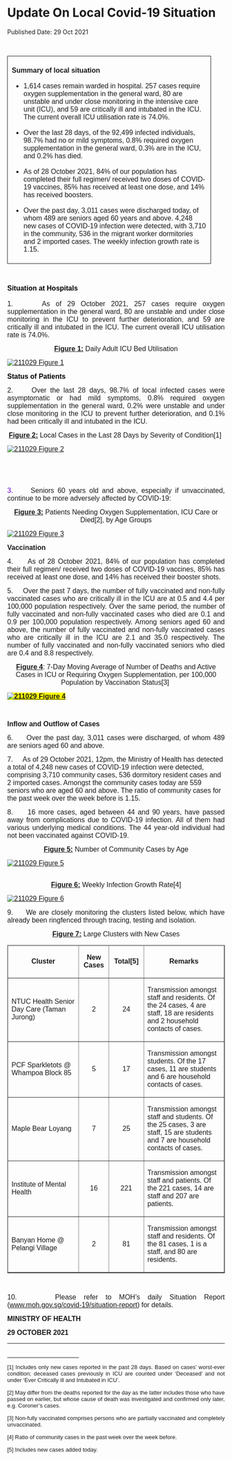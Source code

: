 <html>
    <meta http-equiv="Content-Type" content="text/html; charset=utf-8"/>
    <meta charset="utf-8"/>
    <title>Update On Local Covid-19 Situation</title>
    <body><h1>Update On Local Covid-19 Situation</h1>
    <p>Published Date: 29 Oct 2021</p> <div> <p align="center" style="margin-left: 0in; text-align: center;">&nbsp;</p> <table border="1" cellspacing="0" cellpadding="0" style="width: 354pt; border: none;" class=""> <tbody><tr> <td width="605" valign="top" style="width: 454pt; padding: 5.75pt 0.1in; border-style: solid; border-width: 1pt; text-align: left;"> <p style="text-align: justify;"><span style="font-size: 16px; font-family: Arial;"><strong>Summary of local situation </strong></span></p> <p style="text-align: justify;"><span style="font-size: 16px; font-family: Arial;"></span></p> <ul style="list-style-type: disc;"><li><span style="font-size: 16px; font-family: Arial;">1,614 cases remain warded in hospital. 257 cases require oxygen supplementation in the general ward, 80 are unstable and under close monitoring in the intensive care unit (ICU), and 59 are critically ill and intubated in the ICU. The current overall ICU utilisation rate is 74.0%. </span><p><span style="font-size: 16px; font-family: Arial;"></span></p></li><li><span style="font-size: 16px; font-family: Arial;">Over the last 28 days, of the 92,499 infected individuals, 98.7% had no or mild symptoms, 0.8% required oxygen supplementation in the general ward, 0.3% are in the ICU, and 0.2% has died. </span><p><span style="font-size: 16px; font-family: Arial;"></span></p></li><li><span style="font-size: 16px; font-family: Arial;"><span style="font-size: 16px;">As of 28 October</span> 2021, 84% of our population has completed their full regimen/ received two doses of COVID-19 vaccines, 85% has received at least one dose, and 14% has received boosters. </span><p><span style="font-size: 16px; font-family: Arial;"></span></p></li><li><span style="font-size: 16px; font-family: Arial;">Over the past day, </span><span style="font-size: 16px; font-family: Arial;">3,011 cases were discharged today, of whom 489 are seniors aged 60 years and above. 4,248 new cases of COVID-19 infection were detected, with 3,710 in the community, 536 in the migrant worker dormitories and 2 imported cases. The weekly infection growth rate is 1.15.</span></li></ul> </td> </tr> </tbody></table> <p><span style="font-size: 16px; font-family: Arial;"><strong>&nbsp;</strong></span></p> <h2 style="margin-top: 0in; text-align: justify;"><strong style="font-family: Arial; font-size: 16px;"><span style="color: windowtext;">Situation at Hospitals</span></strong><br></h2> <p style="text-align: justify;"><span style="font-size: 16px; font-family: Arial;"><span><span>1.&nbsp; &nbsp; &nbsp;</span></span></span><span style="font-family: Arial; font-size: 16px;">As of 29 October 2021, 257 cases require oxygen supplementation in the general ward, 80 are unstable and under close monitoring in the ICU to prevent further deterioration, and 59 are critically ill and intubated in the ICU. The current overall ICU utilisation rate is 74.0%.</span></p><p style="text-align: center;"><span style="text-align: left; font-size: 16px; font-family: Arial;"><strong><u>Figure 1:</u></strong></span><span style="text-align: left; font-size: 16px; font-family: Arial;"> Daily Adult ICU Bed Utilisation</span><br></p><p><p><span style="font-size: 16px; font-family: Arial;"><a href="/images/librariesprovider5/covid-19-chart-(pr)/211029-figure-1.png?sfvrsn=389363ca_0"><img src="/images/librariesprovider5/covid-19-chart-(pr)/211029-figure-1.png?sfvrsn=389363ca_0" data-displaymode="Original" alt="211029 Figure 1" title="211029 Figure 1" data-openoriginalimageonclick="true"></a></span></p><p><strong style="font-family: Arial; font-size: 16px;"><span style="color: windowtext;">Status of Patients</span></strong><br></p><p style="text-align: justify;"><span style="font-size: 16px; font-family: Arial;"><span><span>2.&nbsp; &nbsp; &nbsp;</span></span></span><span style="font-size: 16px; font-family: Arial;">Over the last 28 days, 98.7% of local infected cases were asymptomatic or had mild symptoms, 0.8% required oxygen supplementation in the general ward, 0.2% were unstable and under close monitoring in the ICU to prevent further deterioration</span><span style="font-size: 16px; font-family: Arial;">, </span><span style="font-size: 16px; font-family: Arial;">and 0.1% had been critically ill and intubated in the ICU.</span></p><p style="text-align: center;"><span style="font-family: Arial; font-size: 16px; text-align: left;"><strong><u>Figure 2:</u></strong></span><span style="font-family: Arial; font-size: 16px; text-align: left;"> Local Cases in the Last 28 Days by Severity of Condition[1]</span><span style="font-family: Arial; font-size: 16px; text-align: left;">&nbsp;</span><br></p></p><p><p><span style="font-size: 16px; font-family: Arial;"><a href="/images/librariesprovider5/covid-19-chart-(pr)/211029-figure-2.png?sfvrsn=ae95d3f3_0"><img src="/images/librariesprovider5/covid-19-chart-(pr)/211029-figure-2.png?sfvrsn=ae95d3f3_0" data-displaymode="Original" alt="211029 Figure 2" title="211029 Figure 2" data-openoriginalimageonclick="true"></a></span></p><p><span style="font-size: 16px; font-family: Arial;"><span>&nbsp;</span></span></p><p><span style="font-size: 16px; font-family: Arial;">&nbsp;</span></p><p style="text-align: justify;"><span style="font-size: 16px; font-family: Arial;"><span><span style="color: rgb(102, 0, 204);">3.&nbsp; &nbsp; &nbsp;</span></span></span><span style="font-family: Arial; font-size: 16px;">Seniors 60 years old and above, especially if unvaccinated, continue to be more adversely affected by COVID-19:</span></p><p style="text-align: center;"><span style="font-family: Arial; font-size: 16px; text-align: left;"><strong><u>Figure 3:</u></strong></span><span style="font-family: Arial; font-size: 16px; text-align: left;"> Patients Needing Oxygen Supplementation, ICU Care or Died[2]</span><span style="font-family: Arial; font-size: 16px; text-align: left;">, by Age Groups</span><br></p></p><p><p><span style="font-size: 16px; font-family: Arial;"><a href="/images/librariesprovider5/covid-19-chart-(pr)/211029-figure-3.png?sfvrsn=c31ca49c_0"><img src="/images/librariesprovider5/covid-19-chart-(pr)/211029-figure-3.png?sfvrsn=c31ca49c_0" data-displaymode="Original" alt="211029 Figure 3" title="211029 Figure 3" data-openoriginalimageonclick="true"></a></span></p><p><strong style="font-family: Arial; font-size: 16px;">Vaccination</strong><br></p><p style="text-align: justify;"><span style="font-size: 16px; font-family: Arial;"><span><span>4.&nbsp; &nbsp; &nbsp;</span></span></span><span style="font-family: Arial; font-size: 16px;">As of 28 October 2021, 84% of our population has completed their full regimen/ received two doses of COVID-19 vaccines, 85% has received at least one dose, and 14% has received their booster shots.</span></p></p><p><p style="text-align: justify;"><span style="font-size: 16px; font-family: Arial;"><span>5.&nbsp; &nbsp; &nbsp;</span></span><span style="font-family: Arial; font-size: 16px;">Over the past 7 days, the number of fully vaccinated and non-fully vaccinated cases who are critically ill in the ICU are at 0.5 and 4.4 per 100,000 population respectively. Over the same period, the number of fully vaccinated and non-fully vaccinated cases who died are 0.1 and 0.9 per 100,000 population respectively. Among seniors aged 60 and above, the number of fully vaccinated and non-fully vaccinated cases who are critically ill in the ICU are 2.1 and 35.0 respectively. The number of fully vaccinated and non-fully vaccinated seniors who died are 0.4 and 8.8 respectively.</span></p></p><p align="center" style="text-align: center;"><span style="font-family: Arial; font-size: 16px;"><strong><u>Figure 4</u></strong></span><span style="font-family: Arial; font-size: 16px;">: 7-Day Moving Average of Number of Deaths and Active Cases in ICU or Requiring Oxygen Supplementation, per 100,000 Population by Vaccination Status[3]</span><span style="font-family: Arial; font-size: 16px;">&nbsp;</span><br></p> <p align="center" style="text-align: center;"><span style="font-size: 16px; font-family: Arial;"><span><span> </span></span></span></p> <p style="text-align: justify;"><span style="font-size: 16px; font-family: Arial;"><span><strong><u><span style="background: yellow;"><span style="text-decoration: none;"><a href="/images/librariesprovider5/covid-19-chart-(pr)/211029-figure-4.png?sfvrsn=ae6c2d3d_0"><img src="/images/librariesprovider5/covid-19-chart-(pr)/211029-figure-4.png?sfvrsn=ae6c2d3d_0" data-displaymode="Original" alt="211029 Figure 4" title="211029 Figure 4" data-openoriginalimageonclick="true"></a></span></span></u></strong></span></span></p> </div><span style="font-size: 16px; font-family: Arial;"> <br clear="all"></span><p style="margin-bottom: 8pt;"><strong style="font-family: Arial; font-size: 16px; text-align: justify;">Inflow and Outflow of Cases</strong><br></p> <p style="margin-left: 0in; text-align: justify;"><span style="font-size: 16px; font-family: Arial;"><span>6.&nbsp; &nbsp; &nbsp;</span></span><span style="font-family: Arial; font-size: 16px; text-align: left;">Over the past day, 3,011 cases were discharged, of whom 489 are seniors aged 60 and above.</span></p><p style="text-align: justify;"><p><span style="font-size: 16px; font-family: Arial;"><span>7.&nbsp; &nbsp; &nbsp;</span></span><span style="font-family: Arial; font-size: 16px;">As of 29 October 2021, 12pm, the Ministry of Health has detected a total of 4,248 new cases of COVID-19 infection were detected, comprising 3,710 community cases, 536 dormitory resident cases and 2 imported cases. Amongst the community cases today are 559 seniors who are aged 60 and above. The ratio of community cases for the past week over the week before is 1.15.</span></p></p><p><p style="text-align: justify;"><span style="font-size: 16px; font-family: Arial;"><span>8.&nbsp; &nbsp; &nbsp;</span></span><span style="font-size: 16px; font-family: Arial;">16 </span><span style="font-size: 16px; font-family: Arial;">more cases, aged between 44 and 90 years, have passed away from complications due to COVID-19 infection. All of them had various underlying medical conditions. The 44 year-old individual had not been vaccinated against COVID-19.</span></p></p><p><p style="text-align: center;"><span style="font-size: 16px; font-family: Arial;"><strong><u>Figure 5:</u></strong></span><span style="font-size: 16px; font-family: Arial;"> Number of Community Cases by Age</span><br></p><p><span style="font-size: 16px; font-family: Arial;"><a href="/images/librariesprovider5/covid-19-chart-(pr)/211029-figure-5.png?sfvrsn=44491d4c_0"><img src="/images/librariesprovider5/covid-19-chart-(pr)/211029-figure-5.png?sfvrsn=44491d4c_0" data-displaymode="Original" alt="211029 Figure 5" title="211029 Figure 5" data-openoriginalimageonclick="true"></a></span></p><p style="text-align: center;"><span style="font-family: Arial; font-size: 16px;"><strong><u><br>Figure 6:</u></strong></span><span style="font-family: Arial; font-size: 16px;"> Weekly Infection Growth Rate[4]</span><br></p><p><span style="font-size: 16px; font-family: Arial;"><a href="/images/librariesprovider5/covid-19-chart-(pr)/211029-figure-6.png?sfvrsn=4925a853_0"><img src="/images/librariesprovider5/covid-19-chart-(pr)/211029-figure-6.png?sfvrsn=4925a853_0" data-displaymode="Original" alt="211029 Figure 6" title="211029 Figure 6" data-openoriginalimageonclick="true"></a></span></p><p style="text-align: justify;"><span style="font-size: 16px; font-family: Arial;"><span>9.&nbsp; &nbsp; &nbsp;</span></span><span style="font-family: Arial; font-size: 16px;">We are closely monitoring the clusters listed below, which have already been ringfenced through tracing, testing and isolation.</span></p><p style="text-align: center;"><span style="text-align: left; font-size: 16px; font-family: Arial;"><strong><u>Figure 7:</u></strong></span><span style="text-align: left; font-size: 16px; font-family: Arial;"> Large Clusters with New Cases</span><span style="font-size: 16px; font-family: Arial;"><br></span></p></p><table border="1" cellspacing="0" cellpadding="0" width="606"> <thead> <tr> <td width="222"> <p align="center"><span style="font-size: 16px; font-family: Arial;"><strong>Cluster</strong></span></p> </td> <td width="60"> <p align="center"><span style="font-size: 16px; font-family: Arial;"><strong>New Cases</strong></span></p> </td> <td width="71"> <p align="center"><span style="font-size: 16px; font-family: Arial;"><strong>Total[5]</strong></span></p> </td> <td width="253"> <p align="center"><span style="font-size: 16px; font-family: Arial;"><strong>Remarks</strong></span></p> </td> </tr> </thead> <tbody><tr> <td width="222"> <p><span style="font-size: 16px; font-family: Arial;">NTUC Health Senior Day Care (Taman Jurong)</span></p> </td> <td width="60"> <p align="center"><span style="font-size: 16px; font-family: Arial;">2</span></p> </td> <td width="71"> <p align="center"><span style="font-size: 16px; font-family: Arial;">24</span></p> </td> <td width="253"> <p><span style="font-size: 16px; font-family: Arial;">Transmission amongst staff and residents. Of the 24 cases, 4 are staff, 18 are residents and 2 household contacts of cases.</span></p> </td> </tr> <tr> <td width="222"> <p><span style="font-size: 16px; font-family: Arial;">PCF Sparkletots @ Whampoa Block 85</span></p> </td> <td width="60"> <p align="center"><span style="font-size: 16px; font-family: Arial;">5</span></p> </td> <td width="71"> <p align="center"><span style="font-size: 16px; font-family: Arial;">17</span></p> </td> <td width="253"> <p><span style="font-size: 16px; font-family: Arial;">Transmission amongst students. Of the 17 cases, 11 are students and 6 are household contacts of cases.</span></p> </td> </tr> <tr> <td width="222"> <p><span style="font-size: 16px; font-family: Arial;">Maple Bear Loyang</span></p> </td> <td width="60"> <p align="center"><span style="font-size: 16px; font-family: Arial;">7</span></p> </td> <td width="71"> <p align="center"><span style="font-size: 16px; font-family: Arial;">25</span></p> </td> <td width="253"> <p><span style="font-size: 16px; font-family: Arial;">Transmission amongst staff and students. Of the 25 cases, 3 are staff, 15 are students and 7 are household contacts of cases.</span></p> </td> </tr> <tr> <td width="222"> <p><span style="font-size: 16px; font-family: Arial;">Institute of Mental Health </span></p> </td> <td width="60"> <p align="center"><span style="font-size: 16px; font-family: Arial;">16</span></p> </td> <td width="71"> <p align="center"><span style="font-size: 16px; font-family: Arial;">221</span></p> </td> <td width="253"> <p><span style="font-size: 16px; font-family: Arial;">Transmission amongst staff and patients. Of the 221 cases, 14 are staff and 207 are patients. </span></p> </td> </tr> <tr> <td width="222"> <p><span style="font-size: 16px; font-family: Arial;">Banyan Home @ Pelangi Village </span></p> </td> <td width="60"> <p align="center"><span style="font-size: 16px; font-family: Arial;">2</span></p> </td> <td width="71"> <p align="center"><span style="font-size: 16px; font-family: Arial;">81</span></p> </td> <td width="253"> <p><span style="font-size: 16px; font-family: Arial;">Transmission amongst staff and residents. Of the 81 cases, 1 is a staff, and 80 are residents.</span></p> </td> </tr> </tbody></table><br><p style="text-align: justify;"><span style="font-size: 16px; font-family: Arial;"><span style="font-size: 16px;"><span>10.&nbsp; &nbsp; &nbsp;Please refer to </span></span><span style="font-size: 16px;"><span><span>MOH’s daily Situation Report</span></span></span> <span><span><span>(</span></span></span><a href="http://www.moh.gov.sg/covid-19/situation-report"><span><span><span>www.moh.gov.sg/covid-19/situation-report</span></span></span></a><span><span><span>) for details. </span></span></span></span></p> <p style="margin-left: 0in; text-align: justify;"><strong style="font-family: Arial; font-size: 16px; text-align: left;">MINISTRY OF HEALTH</strong><br></p><div style="padding: 0in 0in 1pt; border-top: none; border-right: none; border-bottom-width: 1pt; border-bottom-style: solid; border-left: none;"> <p style="padding: 0in; border: none;"><span style="font-size: 16px; font-family: Arial;"><strong>29 OCTOBER 2021</strong></span></p> </div> <div><span style="font-size: 16px; font-family: Arial;"><br clear="all"> </span><hr align="left" size="1" width="33%"> <div id="ftn1"> <p style="text-align: justify;"><span style="font-size: 13px; font-family: Arial;">[1] Includes only new cases reported in the past 28 days. Based on cases’ worst-ever condition; deceased cases previously in ICU are counted under ‘Deceased’ and not under ‘Ever Critically ill and Intubated in ICU’.</span></p> </div> <div id="ftn2"> <p style="text-align: justify;"><span style="font-family: Arial; font-size: 13px;">[2] May differ from the deaths reported for the day as the latter includes those who have passed on earlier, but whose cause of death was investigated and confirmed only later, e.g. Coroner’s cases.</span></p> </div> <div id="ftn3"> <p style="text-align: justify;"><span style="font-family: Arial; font-size: 13px;">[3] Non-fully vaccinated comprises persons who are partially vaccinated and completely unvaccinated.</span></p> </div> <div id="ftn4"> <p><span style="font-family: Arial; font-size: 13px;">[4] Ratio of community cases in the past week over the week before.</span></p> </div> <div id="ftn5"> <p><span style="font-size: 13px; font-family: Arial;">[5] Includes new cases added today.</span></p> </div> </div></body>
</html>